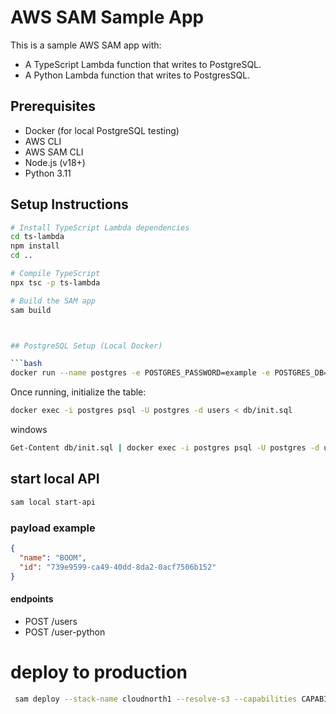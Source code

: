 # AWS SAM Sample App

This is a sample AWS SAM app with:

- A TypeScript Lambda function that writes to PostgreSQL.
- A Python Lambda function that writes to PostgresSQL.

## Prerequisites

- Docker (for local PostgreSQL testing)
- AWS CLI
- AWS SAM CLI
- Node.js (v18+)
- Python 3.11

## Setup Instructions

````bash
# Install TypeScript Lambda dependencies
cd ts-lambda
npm install
cd ..

# Compile TypeScript
npx tsc -p ts-lambda

# Build the SAM app
sam build



## PostgreSQL Setup (Local Docker)

```bash
docker run --name postgres -e POSTGRES_PASSWORD=example -e POSTGRES_DB=users -p 5432:5432 -d postgres
````

Once running, initialize the table:

```bash
docker exec -i postgres psql -U postgres -d users < db/init.sql
```

windows

```bash
Get-Content db/init.sql | docker exec -i postgres psql -U postgres -d users

```

## start local API

```bash
sam local start-api
```

### payload example

```json
{
  "name": "BOOM",
  "id": "739e9599-ca49-40dd-8da2-0acf7506b152"
}
```

#### endpoints

- POST /users
- POST /user-python



# deploy to production
```bash
 sam deploy --stack-name cloudnorth1 --resolve-s3 --capabilities CAPABILITY_NAMED_IAM
```